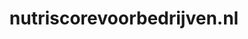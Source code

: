 ---
layout: post
title:  "nutriscorevoorbedrijven.nl"
internal_url:  "/dutchgov/nutriscorevoorbedrijven.nl.html"
categories: dutchgov
---